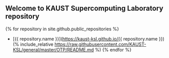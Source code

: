 ## Welcome to KAUST Supercomputing Laboratory repository

{% for repository in site.github.public_repositories %}
  * [{{ repository.name }}](https://kaust-ksl.github.io/{{ repository.name }})
  (% include_relative https://raw.githubusercontent.com/KAUST-KSL/general/master/OTP/README.md %)
{% endfor %}
